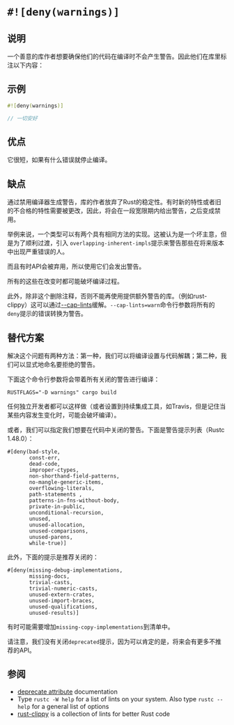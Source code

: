 # `#![deny(warnings)]`

## 说明

一个善意的库作者想要确保他们的代码在编译时不会产生警告。因此他们在库里标注以下内容：

## 示例

```rust
#![deny(warnings)]

// 一切安好
```

## 优点

它很短，如果有什么错误就停止编译。

## 缺点

通过禁用编译器生成警告，库的作者放弃了Rust的稳定性。有时新的特性或者旧的不合格的特性需要被更改，因此，将会在一段宽限期内给出警告，之后变成禁用。

举例来说，一个类型可以有两个具有相同方法的实现。这被认为是一个坏主意，但是为了顺利过渡，引入 `overlapping-inherent-impls`提示来警告那些在将来版本中出现严重错误的人。

而且有时API会被弃用，所以使用它们会发出警告。

所有的这些在改变时都可能破坏编译过程。

此外，除非这个删除注释，否则不能再使用提供额外警告的库。（例如rust-clippy）这可以通过[--cap-lints]缓解。`--cap-lints=warn`命令行参数将所有的`deny`提示的错误转换为警告。

## 替代方案

解决这个问题有两种方法：第一种，我们可以将编译设置与代码解耦；第二种，我们可以显式地命名要拒绝的警告。

下面这个命令行参数将会带着所有关闭的警告进行编译：

```RUSTFLAGS="-D warnings" cargo build```

任何独立开发者都可以这样做（或者设置到持续集成工具，如Travis，但是记住当某些内容发生变化时，可能会破坏编译）。

或者，我们可以指定我们想要在代码中关闭的警告。下面是警告提示列表（Rustc 1.48.0）：

```rust,ignore
#[deny(bad-style,
       const-err,
       dead-code,
       improper-ctypes,
       non-shorthand-field-patterns,
       no-mangle-generic-items,
       overflowing-literals,
       path-statements ,
       patterns-in-fns-without-body,
       private-in-public,
       unconditional-recursion,
       unused,
       unused-allocation,
       unused-comparisons,
       unused-parens,
       while-true)]
```

此外，下面的提示是推荐关闭的：

```rust,ignore
#[deny(missing-debug-implementations,
       missing-docs,
       trivial-casts,
       trivial-numeric-casts,
       unused-extern-crates,
       unused-import-braces,
       unused-qualifications,
       unused-results)]
```

有时可能需要增加`missing-copy-implementations`到清单中。

请注意，我们没有关闭`deprecated`提示，因为可以肯定的是，将来会有更多不推荐的API。

## 参阅

- [deprecate attribute] documentation
- Type `rustc -W help` for a list of lints on your system. Also type
`rustc --help` for a general list of options
- [rust-clippy] is a collection of lints for better Rust code

[rust-clippy]: https://github.com/Manishearth/rust-clippy
[deprecate attribute]: https://doc.rust-lang.org/reference/attributes.html#deprecation
[--cap-lints]: https://doc.rust-lang.org/rustc/lints/levels.html#capping-lints
